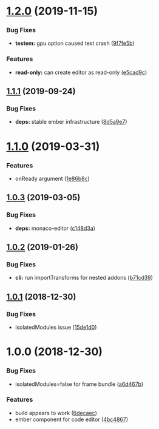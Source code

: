 # [1.2.0](https://github.com/mike-north/ember-monaco/compare/v1.1.1...v1.2.0) (2019-11-15)


### Bug Fixes

* **testem:** gpu option caused test crash ([9f7fe5b](https://github.com/mike-north/ember-monaco/commit/9f7fe5b1b817e680fd5866d4dd1b62e3b3487145))


### Features

* **read-only:** can create editor as read-only ([e5cad9c](https://github.com/mike-north/ember-monaco/commit/e5cad9ca476ab5f3807c2ef0afb0a7f10c52995b))

## [1.1.1](https://github.com/mike-north/ember-monaco/compare/v1.1.0...v1.1.1) (2019-09-24)


### Bug Fixes

* **deps:** stable ember infrastructure ([8d5a9e7](https://github.com/mike-north/ember-monaco/commit/8d5a9e7))

# [1.1.0](https://github.com/mike-north/ember-monaco/compare/v1.0.3...v1.1.0) (2019-03-31)


### Features

* onReady argument ([1e86b8c](https://github.com/mike-north/ember-monaco/commit/1e86b8c))

## [1.0.3](https://github.com/mike-north/ember-monaco/compare/v1.0.2...v1.0.3) (2019-03-05)


### Bug Fixes

* **deps:** monaco-editor ([c148d3a](https://github.com/mike-north/ember-monaco/commit/c148d3a))

## [1.0.2](https://github.com/mike-north/ember-monaco/compare/v1.0.1...v1.0.2) (2019-01-26)


### Bug Fixes

* **cli:** run importTransforms for nested addons ([b71cd39](https://github.com/mike-north/ember-monaco/commit/b71cd39))

## [1.0.1](https://github.com/mike-north/ember-monaco/compare/v1.0.0...v1.0.1) (2018-12-30)


### Bug Fixes

* isolatedModules issue ([15de1d0](https://github.com/mike-north/ember-monaco/commit/15de1d0))

# 1.0.0 (2018-12-30)


### Bug Fixes

* isolatedModules=false for frame bundle ([a6d467b](https://github.com/mike-north/ember-monaco/commit/a6d467b))


### Features

* build appears to work ([6decaec](https://github.com/mike-north/ember-monaco/commit/6decaec))
* ember component for code editor ([4bc4867](https://github.com/mike-north/ember-monaco/commit/4bc4867))
